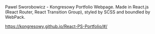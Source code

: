 
Pawel Sworobowicz - Kongresowy Portfolio Webpage.
Made in React.js (React Router, React Transition Group), styled by SCSS and boundled by WebPack.

https://kongresowy.github.io/React-PS-Portfolio/#/

